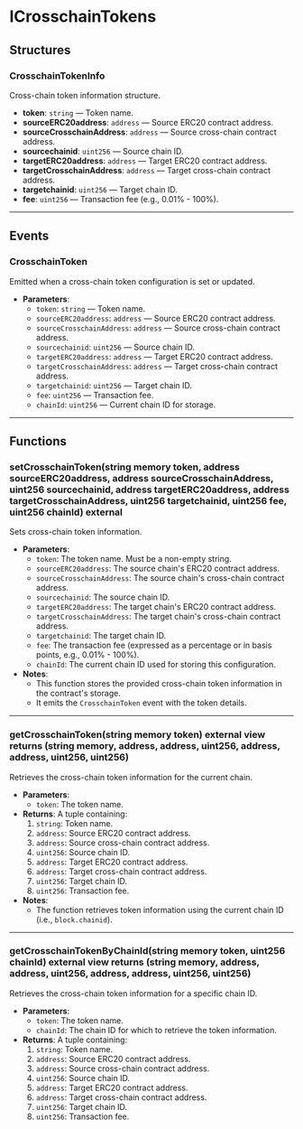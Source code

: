 # ICrosschainTokens

## Structures

### CrosschainTokenInfo

Cross-chain token information structure.

- **token**: `string` — Token name.
- **sourceERC20address**: `address` — Source ERC20 contract address.
- **sourceCrosschainAddress**: `address` — Source cross-chain contract address.
- **sourcechainid**: `uint256` — Source chain ID.
- **targetERC20address**: `address` — Target ERC20 contract address.
- **targetCrosschainAddress**: `address` — Target cross-chain contract address.
- **targetchainid**: `uint256` — Target chain ID.
- **fee**: `uint256` — Transaction fee (e.g., 0.01% - 100%).

---

## Events

### CrosschainToken

Emitted when a cross-chain token configuration is set or updated.

- **Parameters**:
  - `token`: `string` — Token name.
  - `sourceERC20address`: `address` — Source ERC20 contract address.
  - `sourceCrosschainAddress`: `address` — Source cross-chain contract address.
  - `sourcechainid`: `uint256` — Source chain ID.
  - `targetERC20address`: `address` — Target ERC20 contract address.
  - `targetCrosschainAddress`: `address` — Target cross-chain contract address.
  - `targetchainid`: `uint256` — Target chain ID.
  - `fee`: `uint256` — Transaction fee.
  - `chainId`: `uint256` — Current chain ID for storage.

---

## Functions

### setCrosschainToken(string memory token, address sourceERC20address, address sourceCrosschainAddress, uint256 sourcechainid, address targetERC20address, address targetCrosschainAddress, uint256 targetchainid, uint256 fee, uint256 chainId) external

Sets cross-chain token information.

- **Parameters**:
  - `token`: The token name. Must be a non-empty string.
  - `sourceERC20address`: The source chain's ERC20 contract address.
  - `sourceCrosschainAddress`: The source chain's cross-chain contract address.
  - `sourcechainid`: The source chain ID.
  - `targetERC20address`: The target chain's ERC20 contract address.
  - `targetCrosschainAddress`: The target chain's cross-chain contract address.
  - `targetchainid`: The target chain ID.
  - `fee`: The transaction fee (expressed as a percentage or in basis points, e.g., 0.01% - 100%).
  - `chainId`: The current chain ID used for storing this configuration.
- **Notes**:
  - This function stores the provided cross-chain token information in the contract's storage.
  - It emits the `CrosschainToken` event with the token details.

---

### getCrosschainToken(string memory token) external view returns (string memory, address, address, uint256, address, address, uint256, uint256)

Retrieves the cross-chain token information for the current chain.

- **Parameters**:
  - `token`: The token name.
- **Returns**: A tuple containing:
  1. `string`: Token name.
  2. `address`: Source ERC20 contract address.
  3. `address`: Source cross-chain contract address.
  4. `uint256`: Source chain ID.
  5. `address`: Target ERC20 contract address.
  6. `address`: Target cross-chain contract address.
  7. `uint256`: Target chain ID.
  8. `uint256`: Transaction fee.
- **Notes**:
  - The function retrieves token information using the current chain ID (i.e., `block.chainid`).

---

### getCrosschainTokenByChainId(string memory token, uint256 chainId) external view returns (string memory, address, address, uint256, address, address, uint256, uint256)

Retrieves the cross-chain token information for a specific chain ID.

- **Parameters**:
  - `token`: The token name.
  - `chainId`: The chain ID for which to retrieve the token information.
- **Returns**: A tuple containing:
  1. `string`: Token name.
  2. `address`: Source ERC20 contract address.
  3. `address`: Source cross-chain contract address.
  4. `uint256`: Source chain ID.
  5. `address`: Target ERC20 contract address.
  6. `address`: Target cross-chain contract address.
  7. `uint256`: Target chain ID.
  8. `uint256`: Transaction fee.
